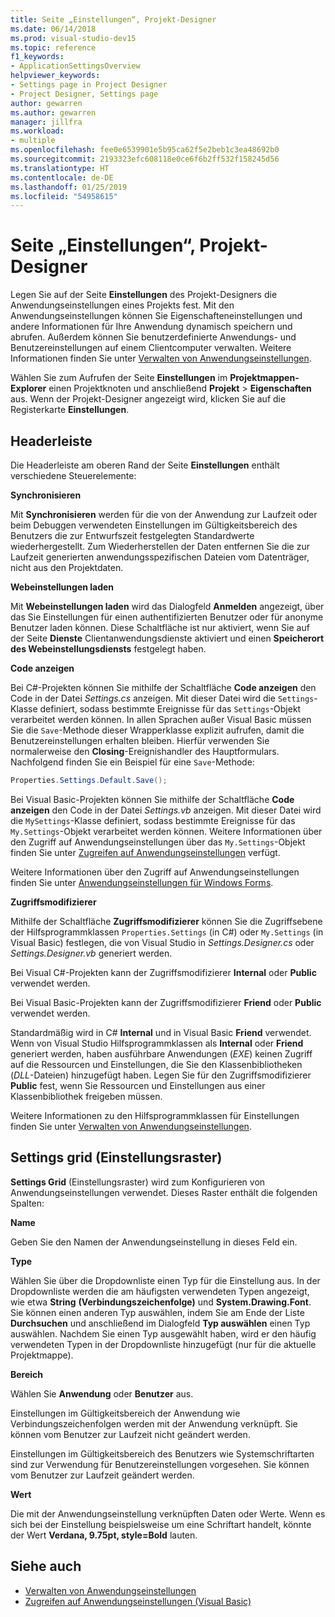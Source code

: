 ```yaml
---
title: Seite „Einstellungen“, Projekt-Designer
ms.date: 06/14/2018
ms.prod: visual-studio-dev15
ms.topic: reference
f1_keywords:
- ApplicationSettingsOverview
helpviewer_keywords:
- Settings page in Project Designer
- Project Designer, Settings page
author: gewarren
ms.author: gewarren
manager: jillfra
ms.workload:
- multiple
ms.openlocfilehash: fee0e6539901e5b95ca62f5e2beb1c3ea48692b0
ms.sourcegitcommit: 2193323efc608118e0ce6f6b2ff532f158245d56
ms.translationtype: HT
ms.contentlocale: de-DE
ms.lasthandoff: 01/25/2019
ms.locfileid: "54958615"
---
```

# <a name="settings-page-project-designer"></a>Seite „Einstellungen“, Projekt-Designer

Legen Sie auf der Seite **Einstellungen** des Projekt-Designers die Anwendungseinstellungen eines Projekts fest. Mit den Anwendungseinstellungen können Sie Eigenschafteneinstellungen und andere Informationen für Ihre Anwendung dynamisch speichern und abrufen. Außerdem können Sie benutzerdefinierte Anwendungs- und Benutzereinstellungen auf einem Clientcomputer verwalten. Weitere Informationen finden Sie unter [Verwalten von Anwendungseinstellungen](../managing-application-settings-dotnet.md).

Wählen Sie zum Aufrufen der Seite **Einstellungen** im **Projektmappen-Explorer** einen Projektknoten und anschließend **Projekt** > **Eigenschaften** aus. Wenn der Projekt-Designer angezeigt wird, klicken Sie auf die Registerkarte **Einstellungen**.

## <a name="header-bar"></a>Headerleiste

Die Headerleiste am oberen Rand der Seite **Einstellungen** enthält verschiedene Steuerelemente:

**Synchronisieren**

Mit **Synchronisieren** werden für die von der Anwendung zur Laufzeit oder beim Debuggen verwendeten Einstellungen im Gültigkeitsbereich des Benutzers die zur Entwurfszeit festgelegten Standardwerte wiederhergestellt. Zum Wiederherstellen der Daten entfernen Sie die zur Laufzeit generierten anwendungsspezifischen Dateien vom Datenträger, nicht aus den Projektdaten.

**Webeinstellungen laden**

Mit **Webeinstellungen laden** wird das Dialogfeld **Anmelden** angezeigt, über das Sie Einstellungen für einen authentifizierten Benutzer oder für anonyme Benutzer laden können. Diese Schaltfläche ist nur aktiviert, wenn Sie auf der Seite **Dienste** Clientanwendungsdienste aktiviert und einen **Speicherort des Webeinstellungsdiensts** festgelegt haben.

**Code anzeigen**

Bei C#-Projekten können Sie mithilfe der Schaltfläche **Code anzeigen** den Code in der Datei *Settings.cs* anzeigen. Mit dieser Datei wird die `Settings`-Klasse definiert, sodass bestimmte Ereignisse für das `Settings`-Objekt verarbeitet werden können. In allen Sprachen außer Visual Basic müssen Sie die `Save`-Methode dieser Wrapperklasse explizit aufrufen, damit die Benutzereinstellungen erhalten bleiben. Hierfür verwenden Sie normalerweise den **Closing**-Ereignishandler des Hauptformulars. Nachfolgend finden Sie ein Beispiel für eine `Save`-Methode:

```csharp
Properties.Settings.Default.Save();
```

Bei Visual Basic-Projekten können Sie mithilfe der Schaltfläche **Code anzeigen** den Code in der Datei *Settings.vb* anzeigen. Mit dieser Datei wird die `MySettings`-Klasse definiert, sodass bestimmte Ereignisse für das `My.Settings`-Objekt verarbeitet werden können. Weitere Informationen über den Zugriff auf Anwendungseinstellungen über das `My.Settings`-Objekt finden Sie unter [Zugreifen auf Anwendungseinstellungen](/dotnet/visual-basic/developing-apps/programming/app-settings/accessing-application-settings) verfügt.

Weitere Informationen über den Zugriff auf Anwendungseinstellungen finden Sie unter [Anwendungseinstellungen für Windows Forms](/dotnet/framework/winforms/advanced/application-settings-for-windows-forms).

**Zugriffsmodifizierer**

Mithilfe der Schaltfläche **Zugriffsmodifizierer** können Sie die Zugriffsebene der Hilfsprogrammklassen `Properties.Settings` (in C#) oder `My.Settings` (in Visual Basic) festlegen, die von Visual Studio in *Settings.Designer.cs* oder *Settings.Designer.vb* generiert werden.

Bei Visual C#-Projekten kann der Zugriffsmodifizierer **Internal** oder **Public** verwendet werden.

Bei Visual Basic-Projekten kann der Zugriffsmodifizierer **Friend** oder **Public** verwendet werden.

Standardmäßig wird in C# **Internal** und in Visual Basic **Friend** verwendet. Wenn von Visual Studio Hilfsprogrammklassen als **Internal** oder **Friend** generiert werden, haben ausführbare Anwendungen (*EXE*) keinen Zugriff auf die Ressourcen und Einstellungen, die Sie den Klassenbibliotheken (*DLL*-Dateien) hinzugefügt haben. Legen Sie für den Zugriffsmodifizierer **Public** fest, wenn Sie Ressourcen und Einstellungen aus einer Klassenbibliothek freigeben müssen.

Weitere Informationen zu den Hilfsprogrammklassen für Einstellungen finden Sie unter [Verwalten von Anwendungseinstellungen](../managing-application-settings-dotnet.md).

## <a name="settings-grid"></a>Settings grid (Einstellungsraster)

**Settings Grid** (Einstellungsraster) wird zum Konfigurieren von Anwendungseinstellungen verwendet. Dieses Raster enthält die folgenden Spalten:

**Name**

Geben Sie den Namen der Anwendungseinstellung in dieses Feld ein.

**Type**

Wählen Sie über die Dropdownliste einen Typ für die Einstellung aus. In der Dropdownliste werden die am häufigsten verwendeten Typen angezeigt, wie etwa **String** **(Verbindungszeichenfolge)** und **System.Drawing.Font**. Sie können einen anderen Typ auswählen, indem Sie am Ende der Liste **Durchsuchen** und anschließend im Dialogfeld **Typ auswählen** einen Typ auswählen. Nachdem Sie einen Typ ausgewählt haben, wird er den häufig verwendeten Typen in der Dropdownliste hinzugefügt (nur für die aktuelle Projektmappe).

**Bereich**

Wählen Sie **Anwendung** oder **Benutzer** aus.

Einstellungen im Gültigkeitsbereich der Anwendung wie Verbindungszeichenfolgen werden mit der Anwendung verknüpft. Sie können vom Benutzer zur Laufzeit nicht geändert werden.

Einstellungen im Gültigkeitsbereich des Benutzers wie Systemschriftarten sind zur Verwendung für Benutzereinstellungen vorgesehen. Sie können vom Benutzer zur Laufzeit geändert werden.

**Wert**

Die mit der Anwendungseinstellung verknüpften Daten oder Werte. Wenn es sich bei der Einstellung beispielsweise um eine Schriftart handelt, könnte der Wert **Verdana, 9.75pt, style=Bold** lauten.

## <a name="see-also"></a>Siehe auch

- [Verwalten von Anwendungseinstellungen](../managing-application-settings-dotnet.md)
- [Zugreifen auf Anwendungseinstellungen (Visual Basic)](/dotnet/visual-basic/developing-apps/programming/app-settings/accessing-application-settings)